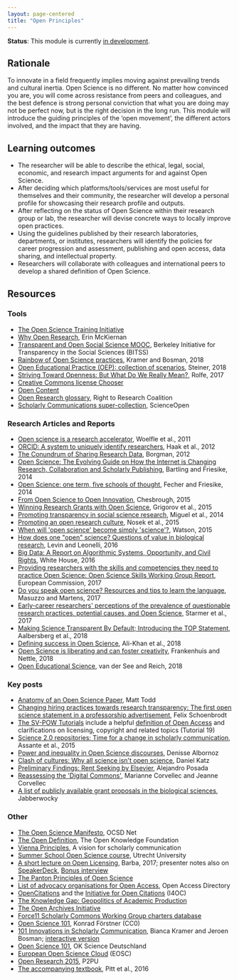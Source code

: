 ```yaml
---
layout: page-centered
title: "Open Principles"
---
```


**Status**: This module is currently [in development](https://github.com/OpenScienceMOOC/Module-1-Open-Principles/tree/master/content_development).

## Rationale

To innovate in a field frequently implies moving against prevailing trends and 
cultural inertia. Open Science is no different. No matter how convinced you are, 
you will come across resistance from peers and colleagues, and the best defence 
is strong personal conviction that what you are doing may not be perfect now, 
but is the right decision in the long run. This module will introduce the 
guiding principles of the ‘open movement’, the different actors involved, and 
the impact that they are having.   

## Learning outcomes

* The researcher will be able to describe the ethical, legal, social, economic, 
  and research impact arguments for and against Open Science.   
* After deciding which platforms/tools/services are most useful for themselves 
  and their community, the researcher will develop a personal profile for 
  showcasing their research profile and outputs.
* After reflecting on the status of Open Science within their research group or 
  lab, the researcher will devise concrete ways to locally improve open 
  practices.
* Using the guidelines published by their research laboratories, departments, or 
  institutes, researchers will identify the policies for career progression and 
  assessment, publishing and open access, data sharing, and intellectual property.
* Researchers will collaborate with colleagues and international peers to develop 
  a shared definition of Open Science.

## Resources

### Tools

- [The Open Science Training Initiative](http://www.opensciencetraining.com/content.php)
- [Why Open Research](http://whyopenresearch.org/), Erin McKiernan
- [Transparent and Open Social Science MOOC](http://www.bitss.org/events/mooc-transparent-and-open-social-science/), Berkeley Initiative for Transparency in the Social Sciences (BITSS)
- [Rainbow of Open Science practices](https://zenodo.org/record/1147025#.Wnib8yXwaM8), Kramer and Bosman, 2018
- [Open Educational Practice (OEP): collection of scenarios](https://doi.org/10.5281/zenodo.1183805), Steiner, 2018
- [Striving Toward Openness: But What Do We Really Mean?](http://dx.doi.org/10.19173/irrodl.v18i7.3207), Rolfe, 2017
- [Creative Commons license Chooser](https://creativecommons.org/choose/)
- [Open Content](https://meta.wikimedia.org/wiki/Open_Content_-_A_Practical_Guide_to_Using_Creative_Commons_Licences/The_Creative_Commons_licencing_scheme)
- [Open Research glossary](http://www.righttoresearch.org/resources/OpenResearchGlossary/index.shtml), Right to Research Coalition
- [Scholarly Communications super-collection](https://www.scienceopen.com/search#collection/69988c7e-1855-4007-ba94-caa4c4638b1f), ScienceOpen

### Research Articles and Reports

- [Open science is a research accelerator](https://www.nature.com/articles/nchem.1149), Woelfle et al., 2011
- [ORCID: A system to uniquely identify researchers](http://onlinelibrary.wiley.com/doi/10.1087/20120404/epdf), Haak et al., 2012
- [The Conundrum of Sharing Research Data](https://papers.ssrn.com/sol3/papers.cfm?abstract_id=2073876), Borgman, 2012
- [Open Science: The Evolving Guide on How the Internet is Changing Research, Collaboration and Scholarly Publishing](https://link.springer.com/book/10.1007/978-3-319-00026-8), Bartling and Friesike, 2014
- [Open Science: one term, five schools of thought](https://link.springer.com/chapter/10.1007%2F978-3-319-00026-8_2), Fecher and Friesike, 2014
- [From Open Science to Open Innovation](https://www.fosteropenscience.eu/sites/default/files/pdf/1798.pdf), Chesbrough, 2015
- [Winning Research Grants with Open Science](http://doi.org/10.5281/zenodo.12247), Grigorov et al., 2015
- [Promoting transparency in social science research](https://www.ncbi.nlm.nih.gov/pmc/articles/PMC4103621/pdf/nihms605501.pdf), Miguel et al., 2014
- [Promoting an open research culture](https://www.ncbi.nlm.nih.gov/pmc/articles/PMC4550299/pdf/nihms-714651.pdf), Nosek et al., 2015
- [When will 'open science' become simply 'science'?](https://genomebiology.biomedcentral.com/articles/10.1186/s13059-015-0669-2), Watson, 2015
- [How does one "open" science? Questions of value in biological research](http://journals.sagepub.com/doi/10.1177/0162243916672071), Levin and Leonelli, 2016
- [Big Data: A Report on Algorithmic Systems, Opportunity, and Civil Rights](https://obamawhitehouse.archives.gov/sites/default/files/microsites/ostp/2016_0504_data_discrimination.pdf), White House, 2016
- [Providing researchers with the skills and competencies they need to practice Open Science: Open Science Skills Working Group Report](https://ec.europa.eu/research/openscience/pdf/os_skills_wgreport_final.pdf), European Commission, 2017
- [Do you speak open science? Resources and tips to learn the language](https://peerj.com/preprints/2689/), Masuzzo and Martens, 2017
- [Early-career researchers' perceptions of the prevalence of questionable research practices, potential causes, and Open Science](https://econtent.hogrefe.com/doi/full/10.1027/1864-9335/a000324), Starmer et al., 2017
- [Making Science Transparent By Default; Introducing the TOP Statement](https://osf.io/sm78t/), Aalbersberg et al., 2018
- [Defining success in Open Science](https://mniopenresearch.org/articles/2-2/v1), Ali-Khan et al., 2018
- [Open Science is liberating and can foster creativity](https://osf.io/edhym/), Frankenhuis and Nettle, 2018
- [Open Educational Science](https://osf.io/preprints/socarxiv/d9bme), van der See and Reich, 2018

### Key posts

- [Anatomy of an Open Science Paper](https://intermolecular.wordpress.com/2014/12/15/anatomy-of-an-open-science-paper/), Matt Todd
- [Changing hiring practices towards research transparency: The first open science statement in a professorship advertisement](http://www.nicebread.de/open-science-hiring-practices/), Felix Schoenbrodt
- [The SV-POW Tutorials](https://svpow.com/tutorials/) include a helpful [definition of Open Access](https://svpow.com/2012/11/15/tutorial-19a-open-access-definitions-and-clarifications-part-1-what-actually-is-open-access/) and clarifications on licensing, copyright and related topics (Tutorial 19)
- [Science 2.0 repositories: Time for a change in scholarly communication](http://www.dlib.org/dlib/january15/assante/01assante.html), Assante et al., 2015
- [Power and inequality in Open Science discourses](https://medium.com/@denalbz/power-and-inequality-in-open-science-discourses-9d425b0c2b63), Denisse Albornoz
- [Clash of cultures: Why all science isn't open science](https://danielskatzblog.wordpress.com/2016/10/25/clash-of-cultures-why-all-science-isnt-open-science/), Daniel Katz
- [Preliminary Findings: Rent Seeking by Elsevier](http://knowledgegap.org/index.php/sub-projects/rent-seeking-and-financialization-of-the-academic-publishing-industry/preliminary-findings/), Alejandro Posada
- [Reassessing the 'Digital Commons'](http://ivory.idyll.org/blog/2017-digital-commons-funding.html), Marianne Corvellec and Jeanne Corvellec
- [A list of publicly available grant proposals in the biological sciences](https://jabberwocky.weecology.org/2012/08/10/a-list-of-publicly-available-grant-proposals-in-the-biological-sciences/), Jabberwocky

### Other

- [The Open Science Manifesto](https://ocsdnet.org/manifesto/open-science-manifesto/), OCSD Net
- [The Open Definition](http://opendefinition.org/), The Open Knowledge Foundation
- [Vienna Principles](http://viennaprinciples.org/), A vision for scholarly communication
- [Summer School Open Science course](https://www.utrechtsummerschool.nl/courses/science/open-science-and-scholarship-changing-your-research-workflow), Utrecht University
- [A short lecture on Open Licensing](https://figshare.com/articles/A_short_lecture_on_Open_Licensing/4516892/1), Barba, 2017; presenter notes also on [SpeakerDeck](https://speakerdeck.com/labarba/a-short-lecture-on-open-licensing), [Bonus interview](http://rtalbert.org/blog/2015/interview-lorena-barba)
- [The Panton Principles of Open Science](https://en.wikipedia.org/wiki/Panton_Principles)
- [List of advocacy organisations for Open Access](http://oad.simmons.edu/oadwiki/Advocacy_organizations_for_OA), Open Access Directory
- [OpenCitations](http://opencitations.net/) and the [Initiative for Open Citations](https://i4oc.org/) (I4OC)
- [The Knowledge Gap: Geopolitics of Academic Production](http://knowledgegap.org/)
- [The Open Archives Initiative](https://www.openarchives.org/)
- [Force11 Scholarly Commons Working Group charters database](https://docs.google.com/spreadsheets/d/1-aRXFiRg-VL9hpLpxoJqX6-OC-A0R2oCogHfIx52Nug/edit#gid=956616118)
- [Open Science 101](https://github.com/OKScienceDE/Open_Science_101), Konrad Förstner (CC0)
- [101 Innovations in Scholarly Communication](https://101innovations.wordpress.com/), Bianca Kramer and Jeroen Bosman; [interactive version](https://bmkramer.databox.me/Public/Wheel_of_Open_Science/)
- [Open Science 101](https://github.com/OKScienceDE/Open_Science_101), OK Science Deutschland
- [European Open Science Cloud](http://ec.europa.eu/research/openscience/index.cfm?pg=open-science-cloud) (EOSC)
- [Open Research 2015](https://courses.p2pu.org/en/courses/3230/open-research-2015/), P2PU
 - [The accompanying textbook](https://openresearch.pressbooks.com/), Pitt et al., 2016
